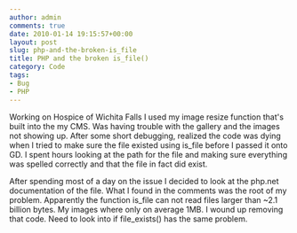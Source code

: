 ```yaml
---
author: admin
comments: true
date: 2010-01-14 19:15:57+00:00
layout: post
slug: php-and-the-broken-is_file
title: PHP and the broken is_file()
category: Code
tags:
- Bug
- PHP
---
```


Working on Hospice of Wichita Falls I used my image resize function that's built into the my CMS. Was having trouble with the gallery and the images not showing up. After some short debugging, realized the code was dying when I tried to make sure the file existed using is_file before I passed it onto GD. I spent hours looking at the path for the file and making sure everything was spelled correctly and that the file in fact did exist.

After spending most of a day on the issue I decided to look at the php.net documentation of the file. What I found in the comments was the root of my problem. Apparently the function is_file can not read files larger than ~2.1 billion bytes. My images where only on average 1MB. I wound up removing that code. Need to look into if file_exists() has the same problem.